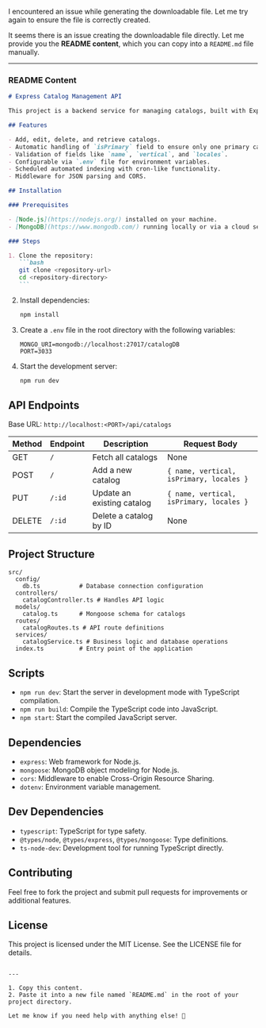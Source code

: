 I encountered an issue while generating the downloadable file. Let me try again to ensure the file is correctly created.

It seems there is an issue creating the downloadable file directly. Let me provide you the **README content**, which you can copy into a `README.md` file manually.

---

### **README Content**

````markdown
# Express Catalog Management API

This project is a backend service for managing catalogs, built with Express and TypeScript. It connects to a MongoDB database and provides CRUD operations for catalog management.

## Features

- Add, edit, delete, and retrieve catalogs.
- Automatic handling of `isPrimary` field to ensure only one primary catalog per vertical.
- Validation of fields like `name`, `vertical`, and `locales`.
- Configurable via `.env` file for environment variables.
- Scheduled automated indexing with cron-like functionality.
- Middleware for JSON parsing and CORS.

## Installation

### Prerequisites

- [Node.js](https://nodejs.org/) installed on your machine.
- [MongoDB](https://www.mongodb.com/) running locally or via a cloud service like MongoDB Atlas.

### Steps

1. Clone the repository:
   ```bash
   git clone <repository-url>
   cd <repository-directory>
   ```
````

2. Install dependencies:

   ```bash
   npm install
   ```

3. Create a `.env` file in the root directory with the following variables:

   ```env
   MONGO_URI=mongodb://localhost:27017/catalogDB
   PORT=3033
   ```

4. Start the development server:
   ```bash
   npm run dev
   ```

## API Endpoints

Base URL: `http://localhost:<PORT>/api/catalogs`

| Method | Endpoint | Description                | Request Body                             |
| ------ | -------- | -------------------------- | ---------------------------------------- |
| GET    | `/`      | Fetch all catalogs         | None                                     |
| POST   | `/`      | Add a new catalog          | `{ name, vertical, isPrimary, locales }` |
| PUT    | `/:id`   | Update an existing catalog | `{ name, vertical, isPrimary, locales }` |
| DELETE | `/:id`   | Delete a catalog by ID     | None                                     |

## Project Structure

```
src/
  config/
    db.ts           # Database connection configuration
  controllers/
    catalogController.ts # Handles API logic
  models/
    catalog.ts      # Mongoose schema for catalogs
  routes/
    catalogRoutes.ts # API route definitions
  services/
    catalogService.ts # Business logic and database operations
  index.ts          # Entry point of the application
```

## Scripts

- `npm run dev`: Start the server in development mode with TypeScript compilation.
- `npm run build`: Compile the TypeScript code into JavaScript.
- `npm start`: Start the compiled JavaScript server.

## Dependencies

- `express`: Web framework for Node.js.
- `mongoose`: MongoDB object modeling for Node.js.
- `cors`: Middleware to enable Cross-Origin Resource Sharing.
- `dotenv`: Environment variable management.

## Dev Dependencies

- `typescript`: TypeScript for type safety.
- `@types/node`, `@types/express`, `@types/mongoose`: Type definitions.
- `ts-node-dev`: Development tool for running TypeScript directly.

## Contributing

Feel free to fork the project and submit pull requests for improvements or additional features.

## License

This project is licensed under the MIT License. See the LICENSE file for details.

```

---

1. Copy this content.
2. Paste it into a new file named `README.md` in the root of your project directory.

Let me know if you need help with anything else! 🚀
```
